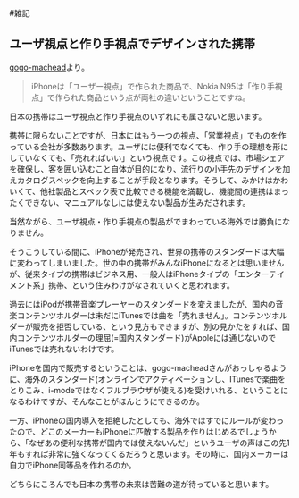 #雑記


## ユーザ視点と作り手視点でデザインされた携帯

[gogo-machead](http://ameblo.jp/gogo-machead/entry-10038768700.html)より。

> iPhoneは「ユーザー視点」で作られた商品で、Nokia N95は「作り手視点」で作られた商品という点が両社の違いということですね。


日本の携帯はユーザ視点と作り手視点のいずれにも属さないと思います。



携帯に限らないことですが、日本にはもう一つの視点、「営業視点」でものを作っている会社が多数あります。ユーザには便利でなくても、作り手の理想を形にしていなくても、「売れればいい」という視点です。この視点では、市場シェアを確保し、客を囲い込むこと自体が目的になり、流行りの小手先のデザインを加えカタログスペックを向上することが手段となります。そうして、みかけはかわいくて、他社製品とスペック表で比較できる機能を満載し、機能間の連携はまったくできない、マニュアルなしには使えない製品が生みだされます。



当然ながら、ユーザ視点・作り手視点の製品がでまわっている海外では勝負になりません。



そうこうしている間に、iPhoneが発売され、世界の携帯のスタンダードは大幅に変わってしまいました。世の中の携帯がみんなiPhoneになるとは思いませんが、従来タイプの携帯はビジネス用、一般人はiPhoneタイプの「エンターテイメント系」携帯、という住みわけがなされていくと思われます。



過去にはiPodが携帯音楽プレーヤーのスタンダードを変えましたが、国内の音楽コンテンツホルダーは未だにiTunesでは曲を「売れません」。コンテンツホルダーが販売を拒否している、という見方もできますが、別の見かたをすれば、国内コンテンツホルダーの理屈(=国内スタンダード)がAppleには通じないのでiTunesでは売れないわけです。



iPhoneを国内で販売するということは、gogo-macheadさんがおっしゃるように、海外のスタンダード(オンラインでアクティベーションし、ITunesで楽曲をとりこみ、i-modeではなくフルブラウザが使える)を受けいれる、ということになるわけですが、そんなことがほんとうにできるのか。



一方、iPhoneの国内導入を拒絶したとしても、海外ではすでにルールが変わったので、どこのメーカーもiPhoneに匹敵する製品を作りはじめるでしょうから、「なぜあの便利な携帯が国内では使えないんだ」というユーザの声はこの先1年もすれば非常に強くなってくるだろうと思います。その時に、国内メーカーは自力でiPhone同等品を作れるのか。



どちらにころんでも日本の携帯の未来は苦難の道が待っていると思います。

<!--  -->



